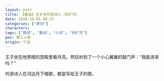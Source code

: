 ```yaml
---
layout: post
title: 【童话】王子与吟游诗人（待扩充）
date: 2020-10-05 00:21
categories: ["原创"]
characters: 
tags: ["情感", "童话", "小说", "待扩充"]
pov: 第三人称
origin: 个站
---
```


王子坐在他黑暗的宫殿里看月亮。然后听到了一个小心翼翼的敲门声：“我能进来吗？”

吟游诗人在河边月下唱歌，都是写给王子的歌。
